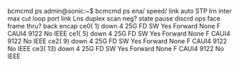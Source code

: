 bcmcmd ps
admin@sonic:~$ bcmcmd ps
ena/ speed/ link auto STP lrn inter max cut loop
port link Lns duplex scan neg? state pause discrd ops face frame thru? back encap
ce0( 1) down 4 25G FD SW Yes Forward None F CAUI4 9122 No IEEE
ce1( 5) down 4 25G FD SW Yes Forward None F CAUI4 9122 No IEEE
ce2( 9) down 4 25G FD SW Yes Forward None F CAUI4 9122 No IEEE
ce3( 13) down 4 25G FD SW Yes Forward None F CAUI4 9122 No IEEE

